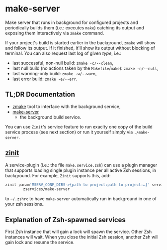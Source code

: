 # make-server

Make server that runs in background for configured projects and periodically
builds them (i.e.: executes `make`) catching its output and exposing them
interactively via `zmake` command.

If your project's build is started earlier in the background, `zmake` will
show and follow its output. If it finished, it'll show its output without
blocking of terminal. You can also request last log of given *type*, i.e.:

- last successful, non-null build: `zmake -c/--clean`,
- last null build (no actions taken by the `Makefile`/`make`): `zmake -n/--null`,
- last warning-only build: `zmake -w/--warn`,
- last error build: `zmake -e/--err`.

## TL;DR Documentation

- [zmake](https://github.com/zservices/make-server/blob/main/doc/zmake.md)
  tool to interface with the background service,
- [make-server](https://github.com/zservices/make-server/blob/main/doc/zmake.md)
  - the background build service.

You can use `Zinit`'s service feature to run exaclty one copy of the build
service process (see next section) or run it yourself simply via `./make-server`.

## [zinit](https://github.com/zdharma-continuum/zinit)

A service-plugin (i.e.: the file `make.service.zsh`) can use a plugin manager
that supports loading single plugin instance per all active Zsh sessions,
in background. For example, `Zinit` supports this, add:

```zsh
zinit param'MSERV_CONF_DIRS->{path to project:path to project:…}' service'make' \
        zservices/make-server
```

to `~/.zshrc` to have `make-server` automatically run in background in one of
your zsh sessions..

## Explanation of Zsh-spawned services

First Zsh instance that will gain a lock will spawn the service. Other Zsh
instances will wait. When you close the initial Zsh session, another Zsh will
gain lock and resume the service.
